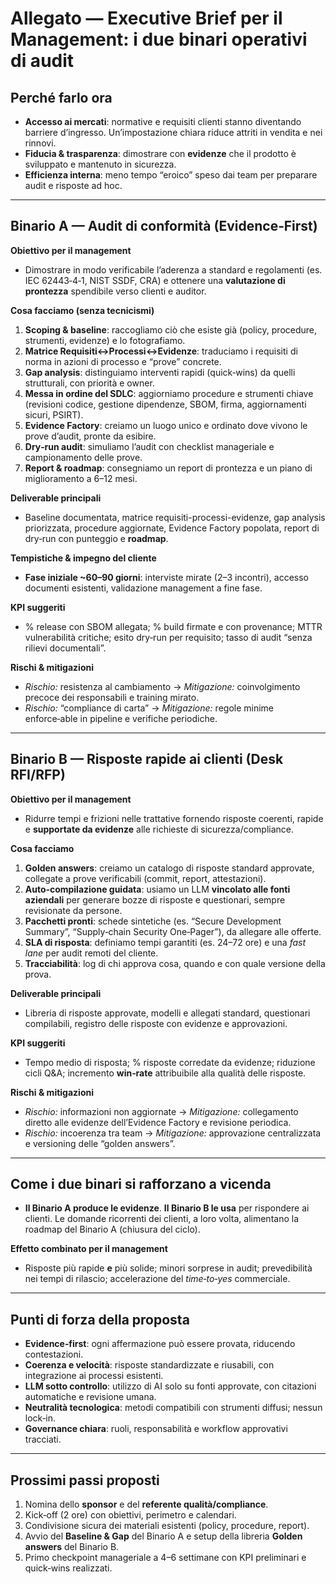 # Allegato — Executive Brief per il Management: i due binari operativi di audit

## Perché farlo ora

* **Accesso ai mercati**: normative e requisiti clienti stanno diventando barriere d’ingresso. Un’impostazione chiara riduce attriti in vendita e nei rinnovi.
* **Fiducia & trasparenza**: dimostrare con **evidenze** che il prodotto è sviluppato e mantenuto in sicurezza.
* **Efficienza interna**: meno tempo “eroico” speso dai team per preparare audit e risposte ad hoc.

---

## Binario A — Audit di conformità (Evidence‑First)

**Obiettivo per il management**

* Dimostrare in modo verificabile l’aderenza a standard e regolamenti (es. IEC 62443‑4‑1, NIST SSDF, CRA) e ottenere una **valutazione di prontezza** spendibile verso clienti e auditor.

**Cosa facciamo (senza tecnicismi)**

1. **Scoping & baseline**: raccogliamo ciò che esiste già (policy, procedure, strumenti, evidenze) e lo fotografiamo.
2. **Matrice Requisiti↔Processi↔Evidenze**: traduciamo i requisiti di norma in azioni di processo e “prove” concrete.
3. **Gap analysis**: distinguiamo interventi rapidi (quick‑wins) da quelli strutturali, con priorità e owner.
4. **Messa in ordine del SDLC**: aggiorniamo procedure e strumenti chiave (revisioni codice, gestione dipendenze, SBOM, firma, aggiornamenti sicuri, PSIRT).
5. **Evidence Factory**: creiamo un luogo unico e ordinato dove vivono le prove d’audit, pronte da esibire.
6. **Dry‑run audit**: simuliamo l’audit con checklist manageriale e campionamento delle prove.
7. **Report & roadmap**: consegniamo un report di prontezza e un piano di miglioramento a 6–12 mesi.

**Deliverable principali**

* Baseline documentata, matrice requisiti-processi-evidenze, gap analysis priorizzata, procedure aggiornate, Evidence Factory popolata, report di dry‑run con punteggio e **roadmap**.

**Tempistiche & impegno del cliente**

* **Fase iniziale \~60–90 giorni**: interviste mirate (2–3 incontri), accesso documenti esistenti, validazione management a fine fase.

**KPI suggeriti**

* % release con SBOM allegata; % build firmate e con provenance; MTTR vulnerabilità critiche; esito dry‑run per requisito; tasso di audit “senza rilievi documentali”.

**Rischi & mitigazioni**

* *Rischio:* resistenza al cambiamento → *Mitigazione:* coinvolgimento precoce dei responsabili e training mirato.
* *Rischio:* “compliance di carta” → *Mitigazione:* regole minime enforce‑able in pipeline e verifiche periodiche.

---

## Binario B — Risposte rapide ai clienti (Desk RFI/RFP)

**Obiettivo per il management**

* Ridurre tempi e frizioni nelle trattative fornendo risposte coerenti, rapide e **supportate da evidenze** alle richieste di sicurezza/compliance.

**Cosa facciamo**

1. **Golden answers**: creiamo un catalogo di risposte standard approvate, collegate a prove verificabili (commit, report, attestazioni).
2. **Auto‑compilazione guidata**: usiamo un LLM **vincolato alle fonti aziendali** per generare bozze di risposte e questionari, sempre revisionate da persone.
3. **Pacchetti pronti**: schede sintetiche (es. “Secure Development Summary”, “Supply‑chain Security One‑Pager”), da allegare alle offerte.
4. **SLA di risposta**: definiamo tempi garantiti (es. 24–72 ore) e una *fast lane* per audit remoti del cliente.
5. **Tracciabilità**: log di chi approva cosa, quando e con quale versione della prova.

**Deliverable principali**

* Libreria di risposte approvate, modelli e allegati standard, questionari compilabili, registro delle risposte con evidenze e approvazioni.

**KPI suggeriti**

* Tempo medio di risposta; % risposte corredate da evidenze; riduzione cicli Q\&A; incremento **win‑rate** attribuibile alla qualità delle risposte.

**Rischi & mitigazioni**

* *Rischio:* informazioni non aggiornate → *Mitigazione:* collegamento diretto alle evidenze dell’Evidence Factory e revisione periodica.
* *Rischio:* incoerenza tra team → *Mitigazione:* approvazione centralizzata e versioning delle “golden answers”.

---

## Come i due binari si rafforzano a vicenda

* **Il Binario A produce le evidenze**. **Il Binario B le usa** per rispondere ai clienti. Le domande ricorrenti dei clienti, a loro volta, alimentano la roadmap del Binario A (chiusura del ciclo).

**Effetto combinato per il management**

* Risposte più rapide **e** più solide; minori sorprese in audit; prevedibilità nei tempi di rilascio; accelerazione del *time‑to‑yes* commerciale.

---

## Punti di forza della proposta

* **Evidence‑first**: ogni affermazione può essere provata, riducendo contestazioni.
* **Coerenza e velocità**: risposte standardizzate e riusabili, con integrazione ai processi esistenti.
* **LLM sotto controllo**: utilizzo di AI solo su fonti approvate, con citazioni automatiche e revisione umana.
* **Neutralità tecnologica**: metodi compatibili con strumenti diffusi; nessun lock‑in.
* **Governance chiara**: ruoli, responsabilità e workflow approvativi tracciati.

---

## Prossimi passi proposti

1. Nomina dello **sponsor** e del **referente qualità/compliance**.
2. Kick‑off (2 ore) con obiettivi, perimetro e calendari.
3. Condivisione sicura dei materiali esistenti (policy, procedure, report).
4. Avvio del **Baseline & Gap** del Binario A e setup della libreria **Golden answers** del Binario B.
5. Primo checkpoint manageriale a 4–6 settimane con KPI preliminari e quick‑wins realizzati.
